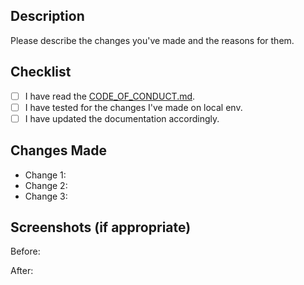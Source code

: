 ## Description

Please describe the changes you've made and the reasons for them.

## Checklist

- [ ] I have read the [CODE_OF_CONDUCT.md](https://github.com/gracefullight/docusaurus-plugins/blob/main/CODE_OF_CONDUCT.md).
- [ ] I have tested for the changes I've made on local env.
- [ ] I have updated the documentation accordingly.

## Changes Made

- Change 1:
- Change 2:
- Change 3:

## Screenshots (if appropriate)

Before:

After:
